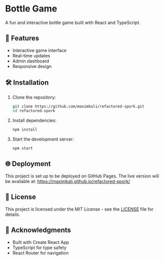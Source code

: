 # Bottle Game

A fun and interactive bottle game built with React and TypeScript.

## 🚀 Features

- Interactive game interface
- Real-time updates
- Admin dashboard
- Responsive design

## 🛠️ Installation

1. Clone the repository:
   ```bash
   git clone https://github.com/maximkali/refactored-spork.git
   cd refactored-spork
   ```

2. Install dependencies:
   ```bash
   npm install
   ```

3. Start the development server:
   ```bash
   npm start
   ```

## 🌐 Deployment

This project is set up to be deployed on GitHub Pages. The live version will be available at:
https://maximkali.github.io/refactored-spork/

## 📝 License

This project is licensed under the MIT License - see the [LICENSE](LICENSE) file for details.

## 🙏 Acknowledgments

- Built with Create React App
- TypeScript for type safety
- React Router for navigation
